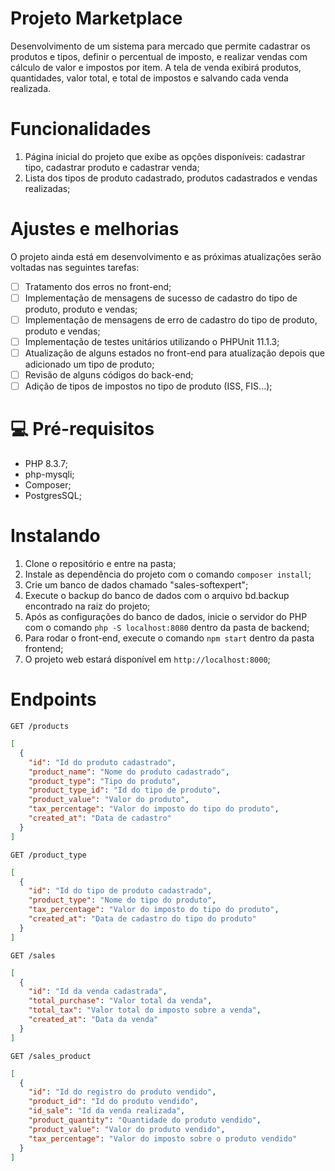 # Projeto Marketplace

Desenvolvimento de um sistema para mercado que permite cadastrar os produtos e tipos, definir o percentual de imposto, e realizar vendas com cálculo de valor e impostos por item.
A tela de venda exibirá produtos, quantidades, valor total, e total de impostos e salvando cada venda realizada.

# Funcionalidades

1. Página inicial do projeto que exibe as opções disponíveis: cadastrar tipo, cadastrar produto e cadastrar venda;
2. Lista dos tipos de produto cadastrado, produtos cadastrados e vendas realizadas;

# Ajustes e melhorias

O projeto ainda está em desenvolvimento e as próximas atualizações serão voltadas nas seguintes tarefas:

- [ ] Tratamento dos erros no front-end;
- [ ] Implementação de mensagens de sucesso de cadastro do tipo de produto, produto e vendas;
- [ ] Implementação de mensagens de erro de cadastro do tipo de produto, produto e vendas;
- [ ] Implementação de testes unitários utilizando o PHPUnit 11.1.3;
- [ ] Atualização de alguns estados no front-end para atualização depois que adicionado um tipo de produto;
- [ ] Revisão de alguns códigos do back-end;
- [ ] Adição de tipos de impostos no tipo de produto (ISS, FIS...);

# 💻 Pré-requisitos

- PHP 8.3.7;
- php-mysqli;
- Composer;
- PostgresSQL;

# Instalando <marketplace-project>

1.  Clone o repositório e entre na pasta;
2.  Instale as dependência do projeto com o comando `composer install`;
3.  Crie um banco de dados chamado "sales-softexpert";
4.  Execute o backup do banco de dados com o arquivo bd.backup encontrado na raiz do projeto;
5.  Após as configurações do banco de dados, inicie o servidor do PHP com o comando `php -S localhost:8080` dentro da pasta de backend;
6.  Para rodar o front-end, execute o comando `npm start` dentro da pasta frontend;
7.  O projeto web estará disponível em `http://localhost:8000`;

# Endpoints

`GET /products`

```json
[
  {
    "id": "Id do produto cadastrado",
    "product_name": "Nome do produto cadastrado",
    "product_type": "Tipo do produto",
    "product_type_id": "Id do tipo de produto",
    "product_value": "Valor do produto",
    "tax_percentage": "Valor do imposto do tipo do produto",
    "created_at": "Data de cadastro"
  }
]
```

`GET /product_type`

```json
[
  {
    "id": "Id do tipo de produto cadastrado",
    "product_type": "Nome do tipo do produto",
    "tax_percentage": "Valor do imposto do tipo do produto",
    "created_at": "Data de cadastro do tipo do produto"
  }
]
```

`GET /sales`

```json
[
  {
    "id": "Id da venda cadastrada",
    "total_purchase": "Valor total da venda",
    "total_tax": "Valor total do imposto sobre a venda",
    "created_at": "Data da venda"
  }
]
```

`GET /sales_product`

```json
[
  {
    "id": "Id do registro do produto vendido",
    "product_id": "Id do produto vendido",
    "id_sale": "Id da venda realizada",
    "product_quantity": "Quantidade do produto vendido",
    "product_value": "Valor do produto vendido",
    "tax_percentage": "Valor do imposto sobre o produto vendido"
  }
]
```
